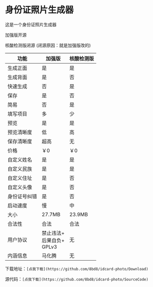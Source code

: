 # 身份证照片生成器

这是一个身份证照片生成器

加强版开源

核酸检测版闭源    (闭源原因：就是加强版改的)

| 功能         | 加强版                              | 核酸检测版 |
| ------------ | ----------------------------------- | ---------- |
| 生成正面     | 是                                  | 是         |
| 生成背面     | 是                                  | 否         |
| 快速生成     | 否                                  | 是         |
| 保存         | 是                                  | 否         |
| 简易         | 否                                  | 是         |
| 填写项目     | 多                                  | 少         |
| 预览         | 是                                  | 是         |
| 预览清晰度   | 低                                  | 高         |
| 保存清晰度   | 超高                                | 无         |
| 价格         | ￥0                                 | ￥0        |
| 自定义姓名   | 是                                  | 是         |
| 自定义民族   | 是                                  | 是         |
| 自定义住址   | 是                                  | 否         |
| 自定义头像   | 是                                  | 否         |
| 身份证号纠错 | 是                                  | 否         |
| 启动速度     | 慢                                  | 中         |
| 大小         | 27.7MB                              | 23.9MB     |
| 合法性       | 合法                                | 合法       |
| 用户协议     | 禁止违法+<br />后果自负+<br />GPLv3 | 无         |
| 内涵信息     | 马化腾                              | 无         |

下载地址：`[点我下载](https://github.com/8bd8/idcard-photo/Download)`



源代码：`[点我下载](https://github.com/8bd8/idcard-photo/SourceCode)`
